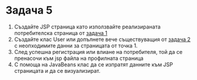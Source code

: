 # Задача 5

1. Създайте JSP страница като използвайте реализираната потребителска страница от [задача 1](Task1.md)
2. Създайте клас User или допълнете вече съществуващия от [задача 2](Task2.md) с неопходимите данни за страницата от точка 1.
3. След успешна регистрация или влиане на потребителя, той да се пренасочи към jsp файла на профилната страница
4. С помоща на JavaBeans клас да се изпратят данните към JSP страницата и да се визуализират.